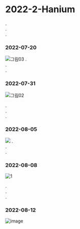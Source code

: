 # 2022-2-Hanium   
.   
.   
.   
### 2022-07-20   
![그림03](https://user-images.githubusercontent.com/78671444/183350894-36df9baa-9ada-4f66-afc0-61eb564f6069.jpg)
.   
.   
.   
### 2022-07-31
![그림02](https://user-images.githubusercontent.com/78671444/183350889-01b21171-2da5-493b-8840-8da8df7aa979.jpg)

.   
.   
.   
### 2022-08-05   
![](https://user-images.githubusercontent.com/78671444/183336288-3374a6fd-8dba-4d11-b695-1f01a54446eb.jpg)
.   
.   
.   
### 2022-08-08   
![1](https://user-images.githubusercontent.com/78671444/184053103-f6d6338d-66c0-481f-a0fd-b0db78ce3fc0.jpg)

.   
.   
.   
### 2022-08-12
![image](https://user-images.githubusercontent.com/78671444/184367947-8f57c586-a087-4e73-8ecd-e0937f7dc9f4.png)
   
